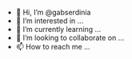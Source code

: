 - 👋 Hi, I’m @gabserdinia
- 👀 I’m interested in ...
- 🌱 I’m currently learning ...
- 💞️ I’m looking to collaborate on ...
- 📫 How to reach me ...

<!---
gabserdinia/gabserdinia is a ✨ special ✨ repository because its `README.md` (this file) appears on your GitHub profile.
You can click the Preview link to take a look at your changes.
--->
